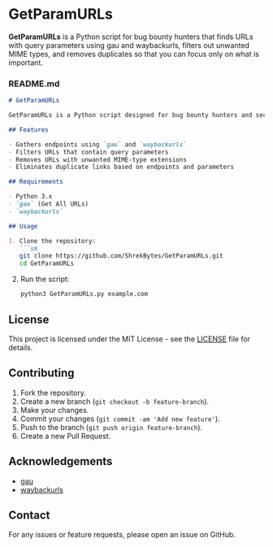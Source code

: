 # GetParamURLs

**GetParamURLs** is a Python script for bug bounty hunters that finds URLs with query parameters using gau and waybackurls, filters out unwanted MIME types, and removes duplicates so that you can focus only on what is important.

### README.md

```markdown
# GetParamURLs

GetParamURLs is a Python script designed for bug bounty hunters and security researchers to find URLs with query parameters for a given domain. It uses `gau` and `waybackurls` to gather endpoints, filter out unwanted MIME-type files, and remove duplicate links to provide a clean list of potential targets.

## Features

- Gathers endpoints using `gau` and `waybackurls`
- Filters URLs that contain query parameters
- Removes URLs with unwanted MIME-type extensions
- Eliminates duplicate links based on endpoints and parameters

## Requirements

- Python 3.x
- `gau` (Get All URLs)
- `waybackurls`

## Usage

1. Clone the repository:
   ```sh
   git clone https://github.com/ShrekBytes/GetParamURLs.git
   cd GetParamURLs
   ```
2. Run the script:
   ```sh
   python3 GetParamURLs.py example.com
   ```
   
## License

This project is licensed under the MIT License - see the [LICENSE](LICENSE) file for details.

## Contributing

1. Fork the repository.
2. Create a new branch (`git checkout -b feature-branch`).
3. Make your changes.
4. Commit your changes (`git commit -am 'Add new feature'`).
5. Push to the branch (`git push origin feature-branch`).
6. Create a new Pull Request.

## Acknowledgements

- [gau](https://github.com/lc/gau)
- [waybackurls](https://github.com/tomnomnom/waybackurls)

## Contact

For any issues or feature requests, please open an issue on GitHub.
